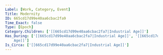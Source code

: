 ```yaml
---
Label: [Work, Category, Event]
Title: Modernity
ID: 665cd17d99e40aa6cbac2fa9
Time_Exact: false
Type: [Epoch]
Category.Children: ['[[665cd17d99e40aa6cbac2fa7|Industrial Age]]']
Has_During: ['[[665cd17d99e40aa6cbac2fa7|Industrial Age]]', '[[665cd17d99e40aa6cbac2fa8|Information
    Age]]']
Is_Circa: ['[[665cd17d99e40aa6cbac2fa7|Industrial Age]]']
---
```


